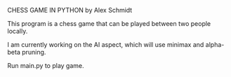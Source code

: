 
CHESS GAME IN PYTHON
by Alex Schmidt

This program is a chess game that can be played between two people locally.

I am currently working on the AI aspect, which will use minimax and alpha-beta pruning.

Run main.py to play game.